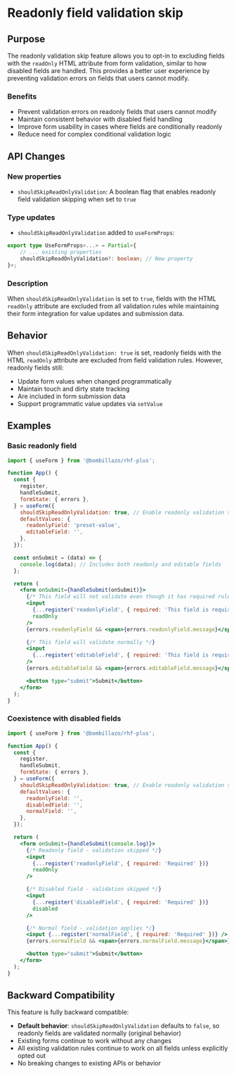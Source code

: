 # Readonly field validation skip

## Purpose

The readonly validation skip feature allows you to opt-in to excluding fields with the `readOnly` HTML attribute from form validation, similar to how disabled fields are handled. This provides a better user experience by preventing validation errors on fields that users cannot modify.

### Benefits

- Prevent validation errors on readonly fields that users cannot modify
- Maintain consistent behavior with disabled field handling
- Improve form usability in cases where fields are conditionally readonly
- Reduce need for complex conditional validation logic

## API Changes

### New properties

- `shouldSkipReadOnlyValidation`: A boolean flag that enables readonly field validation skipping when set to `true`

### Type updates

- `shouldSkipReadOnlyValidation` added to `useFormProps`:

```typescript
export type UseFormProps<...> = Partial<{
    // ... existing properties
    shouldSkipReadOnlyValidation?: boolean; // New property
}>;
```

### Description

When `shouldSkipReadOnlyValidation` is set to `true`, fields with the HTML `readOnly` attribute are excluded from all validation rules while maintaining their form integration for value updates and submission data.

## Behavior

When `shouldSkipReadOnlyValidation: true` is set, readonly fields with the HTML `readOnly` attribute are excluded from field validation rules. However, readonly fields still:

- Update form values when changed programmatically
- Maintain touch and dirty state tracking
- Are included in form submission data
- Support programmatic value updates via `setValue`

## Examples

### Basic readonly field

```jsx
import { useForm } from '@bombillazo/rhf-plus';

function App() {
  const {
    register,
    handleSubmit,
    formState: { errors },
  } = useForm({
    shouldSkipReadOnlyValidation: true, // Enable readonly validation skip
    defaultValues: {
      readonlyField: 'preset-value',
      editableField: '',
    },
  });

  const onSubmit = (data) => {
    console.log(data); // Includes both readonly and editable fields
  };

  return (
    <form onSubmit={handleSubmit(onSubmit)}>
      {/* This field will not validate even though it has required rule */}
      <input
        {...register('readonlyField', { required: 'This field is required' })}
        readOnly
      />
      {errors.readonlyField && <span>{errors.readonlyField.message}</span>}

      {/* This field will validate normally */}
      <input
        {...register('editableField', { required: 'This field is required' })}
      />
      {errors.editableField && <span>{errors.editableField.message}</span>}

      <button type="submit">Submit</button>
    </form>
  );
}
```

### Coexistence with disabled fields

```jsx
import { useForm } from '@bombillazo/rhf-plus';

function App() {
  const {
    register,
    handleSubmit,
    formState: { errors },
  } = useForm({
    shouldSkipReadOnlyValidation: true, // Enable readonly validation skip
    defaultValues: {
      readonlyField: '',
      disabledField: '',
      normalField: '',
    },
  });

  return (
    <form onSubmit={handleSubmit(console.log)}>
      {/* Readonly field - validation skipped */}
      <input
        {...register('readonlyField', { required: 'Required' })}
        readOnly
      />

      {/* Disabled field - validation skipped */}
      <input
        {...register('disabledField', { required: 'Required' })}
        disabled
      />

      {/* Normal field - validation applies */}
      <input {...register('normalField', { required: 'Required' })} />
      {errors.normalField && <span>{errors.normalField.message}</span>}

      <button type="submit">Submit</button>
    </form>
  );
}
```

## Backward Compatibility

This feature is fully backward compatible:

- **Default behavior**: `shouldSkipReadOnlyValidation` defaults to `false`, so readonly fields are validated normally (original behavior)
- Existing forms continue to work without any changes
- All existing validation rules continue to work on all fields unless explicitly opted out
- No breaking changes to existing APIs or behavior
